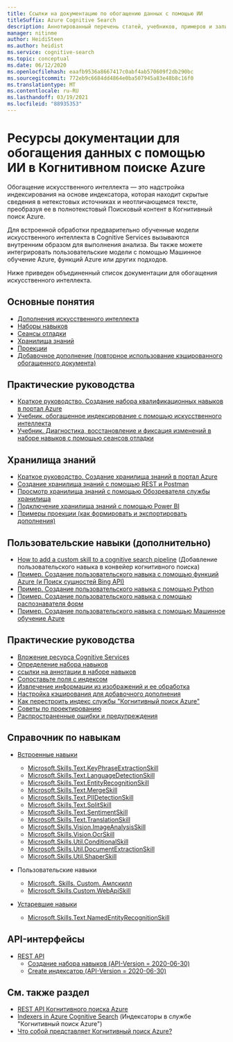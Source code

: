 ```yaml
---
title: Ссылки на документацию по обогащению данных с помощью ИИ
titleSuffix: Azure Cognitive Search
description: Аннотированный перечень статей, учебников, примеров и записей блога, связанных с рабочими нагрузками обогащения данных с помощью ИИ в службе "Когнитивный поиск Azure".
manager: nitinme
author: HeidiSteen
ms.author: heidist
ms.service: cognitive-search
ms.topic: conceptual
ms.date: 06/12/2020
ms.openlocfilehash: eaafb9536a8667417c0abf4ab570609f2db290bc
ms.sourcegitcommit: 772eb9c6684dd4864e0ba507945a83e48b8c16f0
ms.translationtype: MT
ms.contentlocale: ru-RU
ms.lasthandoff: 03/19/2021
ms.locfileid: "88935353"
---
```

# <a name="documentation-resources-for-ai-enrichment-in-azure-cognitive-search"></a>Ресурсы документации для обогащения данных с помощью ИИ в Когнитивном поиске Azure

Обогащение искусственного интеллекта — это надстройка индексирования на основе индексатора, которая находит скрытые сведения в нетекстовых источниках и неотличающемся тексте, преобразуя ее в полнотекстовый Поисковый контент в Когнитивный поиск Azure. 

Для встроенной обработки предварительно обученные модели искусственного интеллекта в Cognitive Services вызываются внутренним образом для выполнения анализа. Вы также можете интегрировать пользовательские модели с помощью Машинное обучение Azure, функций Azure или других подходов.

Ниже приведен объединенный список документации для обогащения искусственного интеллекта.

## <a name="concepts"></a>Основные понятия

+ [Дополнения искусственного интеллекта](cognitive-search-concept-intro.md)
+ [Наборы навыков](cognitive-search-working-with-skillsets.md)
+ [Сеансы отладки](cognitive-search-debug-session.md)
+ [Хранилища знаний](knowledge-store-concept-intro.md)
+ [Проекции](knowledge-store-projection-overview.md)
+ [Добавочное дополнение (повторное использование кэшированного обогащенного документа)](cognitive-search-incremental-indexing-conceptual.md)

## <a name="hands-on-walkthroughs"></a>Практические руководства

+ [Краткое руководство. Создание набора квалификационных навыков в портал Azure](cognitive-search-quickstart-blob.md)
+ [Учебник. обогащенное индексирование с помощью искусственного интеллекта](cognitive-search-tutorial-blob.md)
+ [Учебник. Диагностика, восстановление и фиксация изменений в наборе навыков с помощью сеансов отладки](cognitive-search-tutorial-debug-sessions.md)

## <a name="knowledge-stores"></a>Хранилища знаний

+ [Краткое руководство. Создание хранилища знаний в портал Azure](knowledge-store-create-portal.md)
+ [Создание хранилища знаний с помощью REST и Postman](knowledge-store-create-rest.md)
+ [Просмотр хранилища знаний с помощью Обозревателя службы хранилища](knowledge-store-view-storage-explorer.md)
+ [Подключение хранилища знаний с помощью Power BI](knowledge-store-connect-power-bi.md)
+ [Примеры проекции (как формировать и экспортировать дополнения)](knowledge-store-projections-examples.md)

## <a name="custom-skills-advanced"></a>Пользовательские навыки (дополнительно)

+ [How to add a custom skill to a cognitive search pipeline](cognitive-search-custom-skill-interface.md) (Добавление пользовательского навыка в конвейер когнитивного поиска)
+ [Пример. Создание пользовательского навыка с помощью функций Azure (и Поиск сущностей Bing API)](cognitive-search-create-custom-skill-example.md)
+ [Пример. Создание пользовательского навыка с помощью Python](cognitive-search-custom-skill-python.md)
+ [Пример. Создание пользовательского навыка с помощью распознавателя форм](cognitive-search-custom-skill-form.md) 
+ [Пример. Создание пользовательского навыка с помощью Машинное обучение Azure](cognitive-search-tutorial-aml-custom-skill.md) 

## <a name="how-to-guidance"></a>Практические руководства

+ [Вложение ресурса Cognitive Services](cognitive-search-attach-cognitive-services.md)
+ [Определение набора навыков](cognitive-search-defining-skillset.md)
+ [ссылки на аннотации в наборе навыков](cognitive-search-concept-annotations-syntax.md)
+ [Сопоставьте поля с индексом](cognitive-search-output-field-mapping.md)
+ [Извлечение информации из изображений и ее обработка](cognitive-search-concept-image-scenarios.md)
+ [Настройка кэширования для добавочного дополнения](search-howto-incremental-index.md)
+ [Как перестроить индекс службы "Когнитивный поиск Azure"](search-howto-reindex.md)
+ [Советы по проектированию](cognitive-search-concept-troubleshooting.md)
+ [Распространенные ошибки и предупреждения](cognitive-search-common-errors-warnings.md)

## <a name="skills-reference"></a>Справочник по навыкам

+ [Встроенные навыки](cognitive-search-predefined-skills.md)
  + [Microsoft.Skills.Text.KeyPhraseExtractionSkill](cognitive-search-skill-keyphrases.md)
  + [Microsoft.Skills.Text.LanguageDetectionSkill](cognitive-search-skill-language-detection.md)
  + [Microsoft.Skills.Text.EntityRecognitionSkill](cognitive-search-skill-entity-recognition.md)
  + [Microsoft.Skills.Text.MergeSkill](cognitive-search-skill-textmerger.md)
  + [Microsoft.Skills.Text.PIIDetectionSkill](cognitive-search-skill-pii-detection.md)
  + [Microsoft.Skills.Text.SplitSkill](cognitive-search-skill-textsplit.md)
  + [Microsoft.Skills.Text.SentimentSkill](cognitive-search-skill-sentiment.md)
  + [Microsoft.Skills.Text.TranslationSkill](cognitive-search-skill-text-translation.md)
  + [Microsoft.Skills.Vision.ImageAnalysisSkill](cognitive-search-skill-image-analysis.md)
  + [Microsoft.Skills.Vision.OcrSkill](cognitive-search-skill-ocr.md)
  + [Microsoft.Skills.Util.ConditionalSkill](cognitive-search-skill-conditional.md)
  + [Microsoft.Skills.Util.DocumentExtractionSkill](cognitive-search-skill-document-extraction.md)
  + [Microsoft.Skills.Util.ShaperSkill](cognitive-search-skill-shaper.md)

+ Пользовательские навыки
  + [Microsoft. Skills. Custom. Амлскилл](cognitive-search-aml-skill.md)
  + [Microsoft.Skills.Custom.WebApiSkill](cognitive-search-custom-skill-web-api.md)

+ [Устаревшие навыки](cognitive-search-skill-deprecated.md)
  + [Microsoft.Skills.Text.NamedEntityRecognitionSkill](cognitive-search-skill-named-entity-recognition.md)

## <a name="apis"></a>API-интерфейсы

+ [REST API](/rest/api/searchservice/)
  + [Создание набора навыков (API-Version = 2020-06-30)](/rest/api/searchservice/create-skillset)
  + [Create индексатор (API-Version = 2020-06-30)](/rest/api/searchservice/create-indexer)

## <a name="see-also"></a>См. также раздел

+ [REST API Когнитивного поиска Azure](/rest/api/searchservice/)
+ [Indexers in Azure Cognitive Search](search-indexer-overview.md) (Индексаторы в службе "Когнитивный поиск Azure")
+ [Что собой представляет Когнитивный поиск Azure?](search-what-is-azure-search.md)